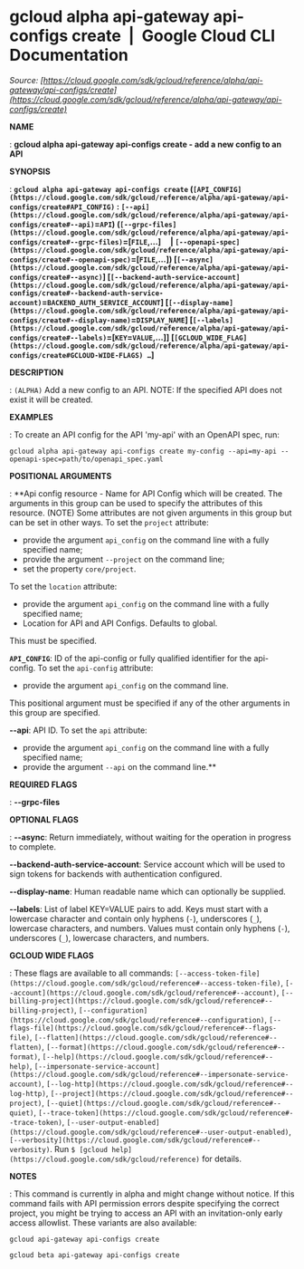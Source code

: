 # gcloud alpha api-gateway api-configs create  |  Google Cloud CLI Documentation

*Source: [https://cloud.google.com/sdk/gcloud/reference/alpha/api-gateway/api-configs/create](https://cloud.google.com/sdk/gcloud/reference/alpha/api-gateway/api-configs/create)*

**NAME**

: **gcloud alpha api-gateway api-configs create - add a new config to an API**

**SYNOPSIS**

: **`gcloud alpha api-gateway api-configs create` (`[API_CONFIG](https://cloud.google.com/sdk/gcloud/reference/alpha/api-gateway/api-configs/create#API_CONFIG)` : `[--api](https://cloud.google.com/sdk/gcloud/reference/alpha/api-gateway/api-configs/create#--api)`=`API`) (`[--grpc-files](https://cloud.google.com/sdk/gcloud/reference/alpha/api-gateway/api-configs/create#--grpc-files)`=[`FILE`,…]     | `[--openapi-spec](https://cloud.google.com/sdk/gcloud/reference/alpha/api-gateway/api-configs/create#--openapi-spec)`=[`FILE`,…]) [`[--async](https://cloud.google.com/sdk/gcloud/reference/alpha/api-gateway/api-configs/create#--async)`] [`[--backend-auth-service-account](https://cloud.google.com/sdk/gcloud/reference/alpha/api-gateway/api-configs/create#--backend-auth-service-account)`=`BACKEND_AUTH_SERVICE_ACCOUNT`] [`[--display-name](https://cloud.google.com/sdk/gcloud/reference/alpha/api-gateway/api-configs/create#--display-name)`=`DISPLAY_NAME`] [`[--labels](https://cloud.google.com/sdk/gcloud/reference/alpha/api-gateway/api-configs/create#--labels)`=[`KEY`=`VALUE`,…]] [`[GCLOUD_WIDE_FLAG](https://cloud.google.com/sdk/gcloud/reference/alpha/api-gateway/api-configs/create#GCLOUD-WIDE-FLAGS) …`]**

**DESCRIPTION**

: `(ALPHA)` Add a new config to an API.
NOTE: If the specified API does not exist it will be created.

**EXAMPLES**

: To create an API config for the API 'my-api' with an OpenAPI spec, run:

```
gcloud alpha api-gateway api-configs create my-config --api=my-api --openapi-spec=path/to/openapi_spec.yaml
```

**POSITIONAL ARGUMENTS**

: **Api config resource - Name for API Config which will be created. The arguments
in this group can be used to specify the attributes of this resource. (NOTE)
Some attributes are not given arguments in this group but can be set in other
ways.
To set the `project` attribute:

- provide the argument `api_config` on the command line with a fully
specified name;
- provide the argument `--project` on the command line;
- set the property `core/project`.

To set the `location` attribute:

- provide the argument `api_config` on the command line with a fully
specified name;
- Location for API and API Configs. Defaults to global.

This must be specified.

**`API_CONFIG`**:
ID of the api-config or fully qualified identifier for the api-config.
To set the `api-config` attribute:

- provide the argument `api_config` on the command line.

This positional argument must be specified if any of the other arguments in this
group are specified.

**--api**:
API ID.
To set the `api` attribute:

- provide the argument `api_config` on the command line with a fully
specified name;
- provide the argument `--api` on the command line.**

**REQUIRED FLAGS**

: **--grpc-files**

**OPTIONAL FLAGS**

: **--async**:
Return immediately, without waiting for the operation in progress to complete.

**--backend-auth-service-account**:
Service account which will be used to sign tokens for backends with
authentication configured.

**--display-name**:
Human readable name which can optionally be supplied.

**--labels**:
List of label KEY=VALUE pairs to add.
Keys must start with a lowercase character and contain only hyphens
(`-`), underscores (`_`), lowercase characters, and
numbers. Values must contain only hyphens (`-`), underscores
(`_`), lowercase characters, and numbers.

**GCLOUD WIDE FLAGS**

: These flags are available to all commands: `[--access-token-file](https://cloud.google.com/sdk/gcloud/reference#--access-token-file)`,
`[--account](https://cloud.google.com/sdk/gcloud/reference#--account)`, `[--billing-project](https://cloud.google.com/sdk/gcloud/reference#--billing-project)`,
`[--configuration](https://cloud.google.com/sdk/gcloud/reference#--configuration)`,
`[--flags-file](https://cloud.google.com/sdk/gcloud/reference#--flags-file)`,
`[--flatten](https://cloud.google.com/sdk/gcloud/reference#--flatten)`, `[--format](https://cloud.google.com/sdk/gcloud/reference#--format)`, `[--help](https://cloud.google.com/sdk/gcloud/reference#--help)`, `[--impersonate-service-account](https://cloud.google.com/sdk/gcloud/reference#--impersonate-service-account)`,
`[--log-http](https://cloud.google.com/sdk/gcloud/reference#--log-http)`,
`[--project](https://cloud.google.com/sdk/gcloud/reference#--project)`, `[--quiet](https://cloud.google.com/sdk/gcloud/reference#--quiet)`, `[--trace-token](https://cloud.google.com/sdk/gcloud/reference#--trace-token)`, `[--user-output-enabled](https://cloud.google.com/sdk/gcloud/reference#--user-output-enabled)`,
`[--verbosity](https://cloud.google.com/sdk/gcloud/reference#--verbosity)`.
Run `$ [gcloud help](https://cloud.google.com/sdk/gcloud/reference)` for details.

**NOTES**

: This command is currently in alpha and might change without notice. If this
command fails with API permission errors despite specifying the correct project,
you might be trying to access an API with an invitation-only early access
allowlist. These variants are also available:

```
gcloud api-gateway api-configs create
```

```
gcloud beta api-gateway api-configs create
```